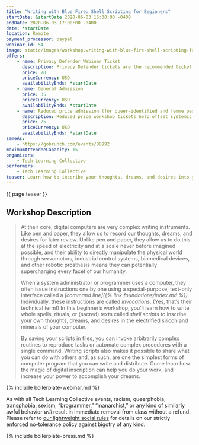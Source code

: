 ```yaml
---
title: "Writing with Blue Fire: Shell Scripting for Beginners"
startDate: &startDate 2020-06-03 15:30:00 -0400
endDate: 2020-06-03 17:00:00 -0400
date: *startDate
location: Remote
payment_processor: paypal
webinar_id: 54
image: static/images/workshop.writing-with-blue-fire-shell-scripting-for-beginners.rectangle.jpg
offers:
    - name: Privacy Defender Webinar Ticket
      description: Privacy Defender tickets are the recommended ticket type for those who can afford to help fund the digital security and online privacy advocacy communities with their financial resources, are attending the workshop with the support of their employers or other backers, or have other resources available to them. Purchasing tickets at this level makes it possible for us to offer reduced price tickets to those in need.
      price: 70
      priceCurrency: USD
      availabilityEnds: *startDate
    - name: General Admission
      price: 35
      priceCurrency: USD
      availabilityEnds: *startDate
    - name: Reduced price admission (for queer-identified and femme people)
      description: Reduced price workshop tickets help offset systemic biases prevalent in society and in the technology sector especially.
      price: 25
      priceCurrency: USD
      availabilityEnds: *startDate
sameAs:
    - https://gobrunch.com/events/88992
maximumAttendeeCapacity: 15
organizers:
    - Tech Learning Collective
performers:
    - Tech Learning Collective
teaser: Learn how to inscribe your thoughts, dreams, and desires into your computer and take your command line skills to the next level by learning how to write simple programs called shell scripts. In a way, invoking commands one at a time is like writing a program interactively, whereas writing a script inscribes that knowledge into a more permanent form. By learning how to turn commands into simple scripted programs, you can unlock the almost magical potential of your computer and more easily share that potential with others to whom you distribute your scripts.
---
```


{{ page.teaser }}

## Workshop Description

> At their core, digital computers are very complex writing instruments. Like pen and paper, they allow us to record our thoughts, dreams, and desires for later review. Unlike pen and paper, they allow us to do this at the speed of electricity and at a scale never before imagined possible, and their ability to directly manipulate the physical world through servomotors, industrial control systems, biomedical devices, and other robotic prosthesis means they can potentially supercharging every facet of our humanity.
>
> When a system administrator or programmer uses a computer, they often issue instructions one by one using a special-purpose, text-only interface called a *[command line]({% link foundations/index.md %})*. Individually, these instructions are called *invocations*. (Yes, that&rsquo;s their technical term!) In this beginner&rsquo;s workshop, you&rsquo;ll learn how to write whole spells, rituals, or (sacred) texts called *shell scripts* to inscribe your own thoughts, dreams, and desires in the electrified silicon and minerals of your computer.
>
> By saving your scripts in files, you can invoke arbitrarily complex routines to reproduce tasks or automate complex procedures with a single command. Writing scripts also makes it possible to share what you can do with others and, as such, are one the simplest forms of computer program that you can write and distribute. Come learn how the magic of digital inscription can help you do your work, and increase your power to accomplish your dreams.

{% include boilerplate-webinar.md %}

As with all Tech Learning Collective events, racism, queerphobia, transphobia, sexism, &ldquo;brogrammer,&rdquo; &ldquo;manarchist,&rdquo; or any kind of similarly awful behavior *will* result in immediate removal from class without a refund. Please refer to [our lightweight social rules](https://github.com/AnarchoTechNYC/meta/wiki/Social-rules) for details on our strictly enforced no-tolerance policy against bigotry of any kind.

{% include boilerplate-press.md %}

